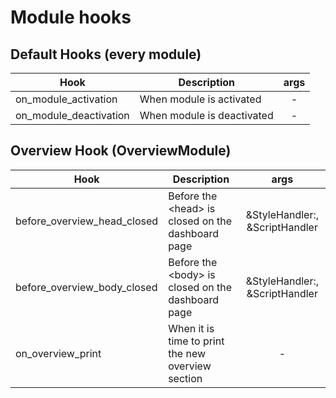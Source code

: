 # Module hooks

## Default Hooks (every module)

| Hook                   | Description                |  args  |
|------------------------|----------------------------|:------:|
| on_module_activation   | When module is activated   |   -    |
| on_module_deactivation | When module is deactivated |   -    |

## Overview Hook (OverviewModule)

| Hook                        | Description                                         |              args              |
|-----------------------------|-----------------------------------------------------|:------------------------------:|
| before_overview_head_closed | Before the \<head\> is closed on the dashboard page | &StyleHandler:, &ScriptHandler |
| before_overview_body_closed | Before the \<body\> is closed on the dashboard page | &StyleHandler:, &ScriptHandler |
| on_overview_print           | When it is time to print the new overview section   |               -                |